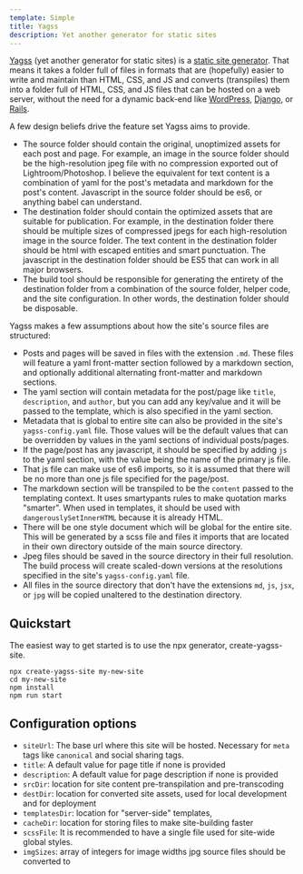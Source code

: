 ```yaml
---
template: Simple
title: Yagss
description: Yet another generator for static sites
---
```


[Yagss](https://github.com/esonderegger/yagss) (yet another generator for static sites) is a [static site generator](https://davidwalsh.name/introduction-static-site-generators). That means it takes a folder full of files in formats that are (hopefully) easier to write and maintain than HTML, CSS, and JS and converts (transpiles) them into a folder full of HTML, CSS, and JS files that can be hosted on a web server, without the need for a dynamic back-end like [WordPress](https://wordpress.org/), [Django](https://www.djangoproject.com/), or [Rails](https://rubyonrails.org/).

A few design beliefs drive the feature set Yagss aims to provide.

- The source folder should contain the original, unoptimized assets for each post and page. For example, an image in the source folder should be the high-resolution jpeg file with no compression exported out of Lightroom/Photoshop. I believe the equivalent for text content is a combination of yaml for the post's metadata and markdown for the post's content. Javascript in the source folder should be es6, or anything babel can understand.
- The destination folder should contain the optimized assets that are suitable for publication. For example, in the destination folder there should be multiple sizes of compressed jpegs for each high-resolution image in the source folder. The text content in the destination folder should be html with escaped entities and smart punctuation. The javascript in the destination folder should be ES5 that can work in all major browsers.
- The build tool should be responsible for generating the entirety of the destination folder from a combination of the source folder, helper code, and the site configuration. In other words, the destination folder should be disposable.

Yagss makes a few assumptions about how the site's source files are structured:

- Posts and pages will be saved in files with the extension `.md`. These files will feature a yaml front-matter section followed by a markdown section, and optionally additional alternating front-matter and markdown sections.
- The yaml section will contain metadata for the post/page like `title`, `description`, and `author`, but you can add any key/value and it will be passed to the template, which is also specified in the yaml section.
- Metadata that is global to entire site can also be provided in the site's `yagss-config.yaml` file. Those values will be the default values that can be overridden by values in the yaml sections of individual posts/pages.
- If the page/post has any javascript, it should be specified by adding `js` to the yaml section, with the value being the name of the primary js file.
- That js file can make use of es6 imports, so it is assumed that there will be no more than one js file specified for the page/post.
- The markdown section will be transpiled to be the `content` passed to the templating context. It uses smartypants rules to make quotation marks "smarter". When used in templates, it should be used with `dangerouslySetInnerHTML` because it is already HTML.
- There will be one style document which will be global for the entire site. This will be generated by a scss file and files it imports that are located in their own directory outside of the main source directory.
- Jpeg files should be saved in the source directory in their full resolution. The build process will create scaled-down versions at the resolutions specified in the site's `yagss-config.yaml` file.
- All files in the source directory that don't have the extensions `md`, `js`, `jsx`, or `jpg` will be copied unaltered to the destination directory.

## Quickstart

The easiest way to get started is to use the npx generator, create-yagss-site.

```
npx create-yagss-site my-new-site
cd my-new-site
npm install
npm run start
```

## Configuration options

- `siteUrl`: The base url where this site will be hosted. Necessary for `meta` tags like `canonical` and social sharing tags.
- `title`: A default value for page title if none is provided
- `description`: A default value for page description if none is provided
- `srcDir`: location for site content pre-transpilation and pre-transcoding
- `destDir`: location for converted site assets, used for local development and for deployment
- `templatesDir`: location for "server-side" templates,
- `cacheDir`: location for storing files to make site-building faster
- `scssFile`: It is recommended to have a single file used for site-wide global styles.
- `imgSizes`: array of integers for image widths jpg source files should be converted to
